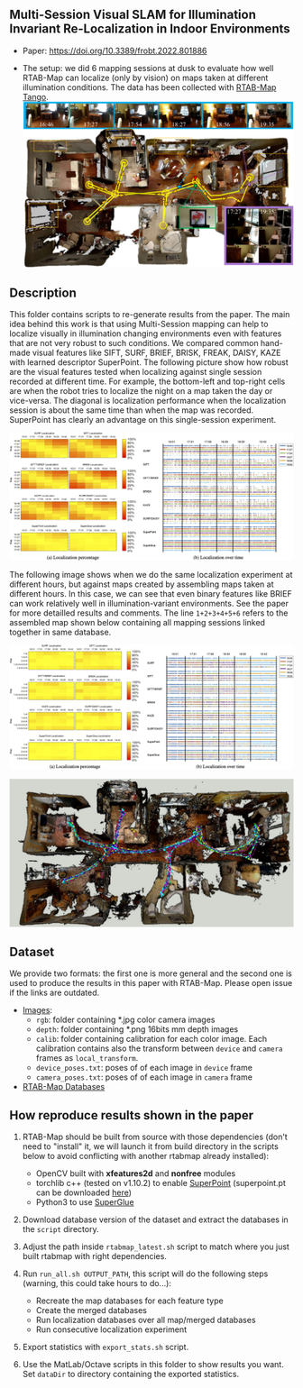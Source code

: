 
## Multi-Session Visual SLAM for Illumination Invariant Re-Localization in Indoor Environments

* Paper: https://doi.org/10.3389/frobt.2022.801886

* The setup: we did 6 mapping sessions at dusk to evaluate how well RTAB-Map can localize (only by vision) on maps taken at different illumination conditions. The data has been collected with [RTAB-Map Tango](https://play.google.com/store/apps/details?id=com.introlab.rtabmap&hl=en_CA&gl=US).
![Overview](https://github.com/introlab/rtabmap/raw/master/archive/2022-IlluminationInvariant/images/fig_overview.jpg)


## Description

This folder contains scripts to re-generate results from the paper. The main idea behind this work is that using Multi-Session mapping can help to localize visually in illumination changing environments even with features that are not very robust to such conditions. We compared common hand-made visual features like SIFT, SURF, BRIEF, BRISK, FREAK, DAISY, KAZE with learned descriptor SuperPoint. The following picture show how robust are the visual features tested when localizing against single session recorded at different time. For example, the bottom-left and top-right cells are when the robot tries to localize the night on a map taken the day or vice-versa. The diagonal is localization performance when the localization session is about the same time than when the map was recorded. SuperPoint has clearly an advantage on this single-session experiment.

![All sessions](https://github.com/introlab/rtabmap/raw/master/archive/2022-IlluminationInvariant/images/fig_single_percentage.jpg)

The following image shows when we do the same localization experiment at different hours, but against maps created by assembling maps taken at different hours. In this case, we can see that even binary features like BRIEF can work relatively well in illumination-variant environments. See the paper for more detailled results and comments. The line `1+2+3+4+5+6` refers to the assembled map shown below containing all mapping sessions linked together in same database.

![All sessions](https://github.com/introlab/rtabmap/raw/master/archive/2022-IlluminationInvariant/images/fig_merged_percentage.jpg)


![All sessions](https://github.com/introlab/rtabmap/raw/master/archive/2022-IlluminationInvariant/images/fig_map_merged_999.jpg)


## Dataset

We provide two formats: the first one is more general and the second one is used to produce the results in this paper with RTAB-Map. Please open issue if the links are outdated.

* [Images](https://usherbrooke-my.sharepoint.com/:u:/g/personal/labm2414_usherbrooke_ca/EV8F4PZUxOxLhwAyEehlzKwBjF-9xNuxR32Q4mUjx5u-rA?e=eCJ3TW):
  * `rgb`: folder containing *.jpg color camera images
  * `depth`: folder containing *.png 16bits mm depth images
  * `calib`: folder containing calibration for each color image. Each calibration contains also the transform between `device` and `camera` frames as `local_transform`.
  * `device_poses.txt`: poses of of each image in `device` frame
  * `camera_poses.txt`: poses of of each image in `camera` frame
* [RTAB-Map Databases](https://usherbrooke-my.sharepoint.com/:u:/g/personal/labm2414_usherbrooke_ca/EU5fb0jEKzlGhPK3OWjMGLUBnDo1BRAoZwtB2czyeVLE_A?e=Y0JyXY)



## How reproduce results shown in the paper

1. RTAB-Map should be built from source with those dependencies (don't need to "install" it, we will launch it from build directory in the scripts below to avoid conflicting with another rtabmap already installed): 
    * OpenCV built with **xfeatures2d** and **nonfree** modules
    * torchlib c++ (tested on v1.10.2) to enable [SuperPoint](https://github.com/magicleap/SuperPointPretrainedNetwork) (superpoint.pt can be downloaded [here](https://github.com/KinglittleQ/SuperPoint_SLAM/blob/master/superpoint.pt))
    * Python3 to use [SuperGlue](https://github.com/magicleap/SuperGluePretrainedNetwork)

2. Download database version of the dataset and extract the databases in the `script` directory.
3. Adjust the path inside `rtabmap_latest.sh` script to match where you just built rtabmap with right dependencies.
4. Run `run_all.sh OUTPUT_PATH`, this script will do the following steps (warning, this could take hours to do...):
    * Recreate the map databases for each feature type
    * Create the merged databases
    * Run localization databases over all map/merged databases
    * Run consecutive localization experiment
  
5. Export statistics with `export_stats.sh` script.

6. Use the MatLab/Octave scripts in this folder to show results you want. Set `dataDir` to directory containing the exported statistics. 
  
